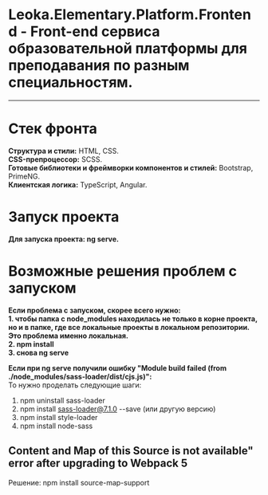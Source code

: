 # Leoka.Elementary.Platform.Frontend - Front-end сервиса образовательной платформы для преподавания по разным специальностям.
<hr>

# Стек фронта

**Структура и стили:** HTML, CSS.<br>
**CSS-препроцессор:** SCSS.<br>
**Готовые библиотеки и фреймворки компонентов и стилей:** Bootstrap, PrimeNG.<br>
**Клиентская логика:** TypeScript, Angular.

# Запуск проекта
**Для запуска проекта: ng serve.**<br>

# Возможные решения проблем с запуском
**Если проблема с запуском, скорее всего нужно:**<br>
**1. чтобы папка с node_modules находилась не только в корне проекта, но и в папке, где все локальные проекты в локальном репозитории. Это проблема именно локальная.**<br>
**2. npm install**<br>
**3. снова ng serve**

**Если при ng serve получили ошибку "Module build failed (from ./node_modules/sass-loader/dist/cjs.js)":**<br>
То нужно проделать следующие шаги:
1. npm uninstall sass-loader
2. npm install sass-loader@7.1.0 --save (или другую версию)
3. npm install style-loader
4. npm install node-sass

## Content and Map of this Source is not available" error after upgrading to Webpack 5
Решение: npm install source-map-support
